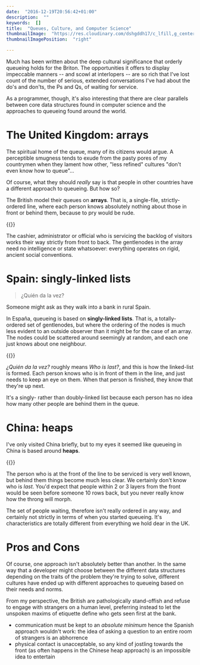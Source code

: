 ```yaml
---
date:  "2016-12-19T20:56:42+01:00"
description:  ""
keywords:  []
title:  "Queues, Culture, and Computer Science"
thumbnailImage:  "https://res.cloudinary.com/dshgddh17/c_lfill,g_center,h_280,w_280/jmsbrdy.com/array.png"
thumbnailImagePosition:  "right"

---
```


Much has been written about the deep cultural significance that orderly queueing holds for the Briton. The opportunities it offers to display impeccable manners -- and scowl at interlopers -- are so rich that I've lost count of the number of serious, extended conversations I've had about the do's and don'ts, the Ps and Qs, of waiting for service.

As a programmer, though, it's also interesting that there are clear parallels between core data structures found in computer science and the approaches to queueing found around the world.
<!--more-->

# The United Kingdom: arrays

The spiritual home of the queue, many of its citizens would argue. A perceptible smugness tends to exude from the pasty pores of my countrymen when they lament how other, "less refined" cultures "don't even know how to queue"…

Of course, what they should _really_ say is that people in other countries have a different approach to queueing. But how so?

The British model their queues on **arrays**. That is, a single-file, strictly-ordered line, where each person knows absolutely nothing about those in front or behind them, because to pry would be rude.

{{<postimage path="/jmsbrdy.com/array.png">}}

The cashier, administrator or official who is servicing the backlog of visitors works their way strictly from front to back. The gentlenodes in the array need no intelligence or state whatsoever: everything operates on rigid, ancient social conventions.

# Spain: singly-linked lists
> ¿Quién da la vez?

Someone might ask as they walk into a bank in rural Spain.

In España, queueing is based on **singly-linked lists**. That is, a totally-ordered set of gentlenodes, but where the ordering of the nodes is much less evident to an outside observer than it might be for the case of an array. The nodes could be scattered around seemingly at random, and each one just knows about one neighbour.

{{<postimage path="/jmsbrdy.com/list.png">}}

_¿Quién da la vez?_ roughly means _Who is last?_, and this is how the linked-list is formed. Each person knows who is in front of them in the line, and just needs to keep an eye on them. When that person is finished, they know that they're up next.

It's a singly- rather than doubly-linked list because each person has no idea how many other people are behind them in the queue.

# China: heaps
I've only visited China briefly, but to my eyes it seemed like queueing in China is based around **heaps**.

{{<postimage path="/jmsbrdy.com/heap.png">}}

The person who is at the front of the line to be serviced is very well known, but behind them things become much less clear. We certainly don't know who is _last_. You'd expect that people within 2 or 3 layers from the front would be seen before someone 10 rows back, but you never really know how the throng will morph.

The set of people waiting, therefore isn't really ordered in any way, and certainly not strictly in terms of when you started queueing. It's characteristics are totally different from everything we hold dear in the UK.

# Pros and Cons
Of course, one approach isn't absolutely better than another. In the same way that a developer might choose between the different data structures depending on the traits of the problem they're trying to solve, different cultures have ended up with different approaches to queueing based on their needs and norms.

From my perspective, the British are pathologically stand-offish and refuse to engage with strangers on a human level, preferring instead to let the unspoken maxims of etiquette define who gets seen first at the bank.

* communication must be kept to an _absolute minimum_ hence the Spanish approach wouldn't work: the idea of asking a question to an entire room of strangers is an abhorrence
* physical contact is unacceptable, so any kind of jostling towards the front (as often happens in the Chinese heap approach) is an impossible idea to entertain
